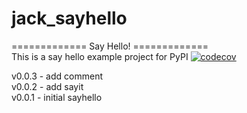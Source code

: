 # jack_sayhello
============= Say Hello! ============= \
This is a say hello example project for PyPI 
[![codecov](https://codecov.io/github/ChawanwitDdata/jack_sayhello/graph/badge.svg?token=7EYUFMFFIV)](https://codecov.io/github/ChawanwitDdata/jack_sayhello)

v0.0.3 - add comment \
v0.0.2 - add sayit \
v0.0.1 - initial sayhello
